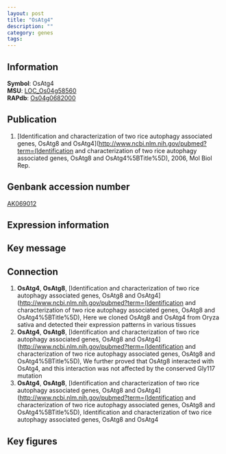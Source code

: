 ```yaml
---
layout: post
title: "OsAtg4"
description: ""
category: genes
tags: 
---
```


## Information
__Symbol__: OsAtg4  
__MSU__: [LOC_Os04g58560](http://rice.plantbiology.msu.edu/cgi-bin/ORF_infopage.cgi?orf=LOC_Os04g58560)  
__RAPdb__: [Os04g0682000](http://rapdb.dna.affrc.go.jp/viewer/gbrowse_details/irgsp1?name=Os04g0682000)  

## Publication
1. [Identification and characterization of two rice autophagy associated genes, OsAtg8 and OsAtg4](http://www.ncbi.nlm.nih.gov/pubmed?term=(Identification and characterization of two rice autophagy associated genes, OsAtg8 and OsAtg4%5BTitle%5D), 2006, Mol Biol Rep.

## Genbank accession number
[AK069012](http://www.ncbi.nlm.nih.gov/nuccore/AK069012)

## Expression information

## Key message

## Connection
1. __OsAtg4__, __OsAtg8__, [Identification and characterization of two rice autophagy associated genes, OsAtg8 and OsAtg4](http://www.ncbi.nlm.nih.gov/pubmed?term=(Identification and characterization of two rice autophagy associated genes, OsAtg8 and OsAtg4%5BTitle%5D),  Here we cloned OsAtg8 and OsAtg4 from Oryza sativa and detected their expression patterns in various tissues
2. __OsAtg4__, __OsAtg8__, [Identification and characterization of two rice autophagy associated genes, OsAtg8 and OsAtg4](http://www.ncbi.nlm.nih.gov/pubmed?term=(Identification and characterization of two rice autophagy associated genes, OsAtg8 and OsAtg4%5BTitle%5D),  We further proved that OsAtg8 interacted with OsAtg4, and this interaction was not affected by the conserved Gly117 mutation
3. __OsAtg4__, __OsAtg8__, [Identification and characterization of two rice autophagy associated genes, OsAtg8 and OsAtg4](http://www.ncbi.nlm.nih.gov/pubmed?term=(Identification and characterization of two rice autophagy associated genes, OsAtg8 and OsAtg4%5BTitle%5D), Identification and characterization of two rice autophagy associated genes, OsAtg8 and OsAtg4

## Key figures


